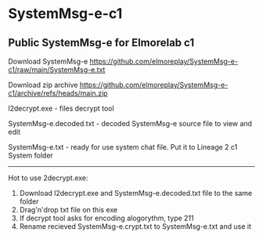 # SystemMsg-e-c1
Public SystemMsg-e for Elmorelab c1
-----------------------------------------

Download SystemMsg-e
https://github.com/elmoreplay/SystemMsg-e-c1/raw/main/SystemMsg-e.txt

Download zip archive
https://github.com/elmoreplay/SystemMsg-e-c1/archive/refs/heads/main.zip

l2decrypt.exe - files decrypt tool

SystemMsg-e.decoded.txt - decoded SystemMsg-e source file to view and edit

SystemMsg-e.txt - ready for use system chat file. Put it to Lineage 2 c1 System folder

-----------------------------------------

Hot to use 2decrypt.exe:
1. Download l2decrypt.exe and SystemMsg-e.decoded.txt file to the same folder
2. Drag'n'drop txt file on this exe
3. If decrypt tool asks for encoding alogorythm, type 211
4. Rename recieved SystemMsg-e.crypt.txt to SystemMsg-e.txt and use it

